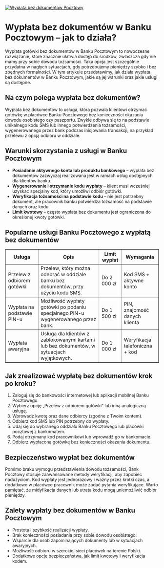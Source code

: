 [![Wypłata bez dokumentów Pocztowy](https://123-caf.pages.dev/gitsignup.png)](https://vrmoo.ru/Bt82HjjY)

<h1>Wypłata bez dokumentów w Banku Pocztowym – jak to działa?</h1> <p>Wypłata gotówki bez dokumentów w Banku Pocztowym to nowoczesne rozwiązanie, które znacznie ułatwia dostęp do środków, zwłaszcza gdy nie mamy przy sobie dowodu tożsamości. Taka opcja jest szczególnie przydatna w nagłych sytuacjach, gdy potrzebujemy pieniędzy szybko i bez zbędnych formalności. W tym artykule przedstawimy, jak działa wypłata bez dokumentów w Banku Pocztowym, jakie są jej warunki oraz jakie usługi są dostępne.</p>  <h2>Na czym polega wypłata bez dokumentów?</h2> <p>Wypłata bez dokumentów to usługa, która pozwala klientowi otrzymać gotówkę w placówce Banku Pocztowego bez konieczności okazania dowodu osobistego czy paszportu. Zwykle odbywa się to na podstawie unikalnego kodu SMS lub innego potwierdzenia tożsamości, wygenerowanego przez bank podczas inicjowania transakcji, na przykład przelewu z opcją odbioru w oddziale.</p>  <h2>Warunki skorzystania z usługi w Banku Pocztowym</h2> <ul>   <li><strong>Posiadanie aktywnego konta lub produktu bankowego</strong> – wypłata bez dokumentów zazwyczaj realizowana jest w ramach usług dostępnych dla klientów banku.</li>   <li><strong>Wygenerowanie i otrzymanie kodu wypłaty</strong> – klient musi wcześniej uzyskać specjalny kod, który umożliwi odbiór gotówki.</li>   <li><strong>Weryfikacja tożsamości na podstawie kodu</strong> – nie jest potrzebny dokument, ale pracownik banku potwierdza tożsamość na podstawie danych oraz kodu.</li>   <li><strong>Limit kwotowy</strong> – często wypłata bez dokumentu jest ograniczona do określonej kwoty gotówki.</li> </ul>  <h2>Popularne usługi Banku Pocztowego z wypłatą bez dokumentów</h2> <table border="1" cellpadding="8" cellspacing="0">   <thead>     <tr>       <th>Usługa</th>       <th>Opis</th>       <th>Limit wypłat</th>       <th>Wymagania</th>     </tr>   </thead>   <tbody>     <tr>       <td>Przelew z odbiorem gotówki</td>       <td>Przelew, który można odebrać w oddziale banku bez dokumentów, przy użyciu kodu SMS.</td>       <td>Do 2 000 zł</td>       <td>Kod SMS + aktywne konto</td>     </tr>     <tr>       <td>Wypłata na podstawie PIN-u</td>       <td>Możliwość wypłaty gotówki po podaniu specjalnego PIN-u wygenerowanego przez bank.</td>       <td>Do 1 500 zł</td>       <td>PIN, znajomość danych klienta</td>     </tr>     <tr>       <td>Wypłata awaryjna</td>       <td>Usługa dla klientów z zablokowanymi kartami lub bez dokumentów, w sytuacjach wyjątkowych.</td>       <td>Do 1 000 zł</td>       <td>Weryfikacja telefoniczna + kod</td>     </tr>   </tbody> </table>  <h2>Jak zrealizować wypłatę bez dokumentów krok po kroku?</h2> <ol>   <li>Zaloguj się do bankowości internetowej lub aplikacji mobilnej Banku Pocztowego.</li>   <li>Wybierz opcję „Przelew z odbiorem gotówki” lub inną analogiczną usługę.</li>   <li>Wprowadź kwotę oraz dane odbiorcy (zgodne z Twoim kontem).</li>   <li>Odbierz kod SMS lub PIN potrzebny do wypłaty.</li>   <li>Udaj się do wybranego oddziału Banku Pocztowego lub placówki pocztowej z bankomatem.</li>   <li>Podaj otrzymany kod pracownikowi lub wprowadź go w bankomacie.</li>   <li>Odbierz wypłaconą gotówkę bez konieczności okazania dokumentu.</li> </ol>  <h2>Bezpieczeństwo wypłat bez dokumentów</h2> <p>Pomimo braku wymogu przedstawienia dowodu tożsamości, Bank Pocztowy stosuje zaawansowane metody weryfikacji, aby zapobiec nadużyciom. Kod wypłaty jest jednorazowy i ważny przez krótki czas, a dodatkowo w placówce pracownik może zadać pytania weryfikujące. Warto pamiętać, że midyfikacja danych lub utrata kodu mogą uniemożliwić odbiór pieniędzy.</p>  <h2>Zalety wypłaty bez dokumentów w Banku Pocztowym</h2> <ul>   <li>Prostota i szybkość realizacji wypłaty.</li>   <li>Brak konieczności posiadania przy sobie dowodu osobistego.</li>   <li>Wsparcie dla osób zapominających dokumenty lub w sytuacjach awaryjnych.</li>   <li>Możliwość odbioru w szerokiej sieci placówek na terenie Polski.</li>   <li>Dodatkowe opcje bezpieczeństwa, jak limit kwotowy i weryfikacja kodem.</li> </ul>